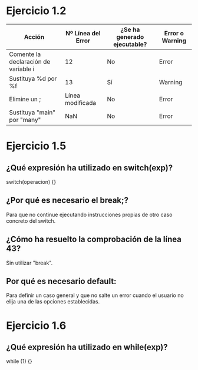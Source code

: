 # Ejercicio 1.2

| Acción                               | Nº Línea del Error | ¿Se ha generado ejecutable? | Error o Warning |
|--------------------------------------|--------------------|-----------------------------|-----------------|
| Comente la declaración de variable i | 12                 | No                          | Error           |
| Sustituya %d por %f                  | 13                 | Sí                          | Warning         |
| Elimine un ;                         | Línea modificada   | No                          | Error           |
| Sustituya "main" por "many"          | NaN                | No                          | Error           |

# Ejercicio 1.5

## ¿Qué expresión ha utilizado en switch(exp)?

switch(operacion) {}

## ¿Por qué es necesario el break;?

Para que no continue ejecutando instrucciones propias de otro caso concreto del switch.

## ¿Cómo ha resuelto la comprobación de la línea 43?

Sin utilizar "break".

## Por qué es necesario default:

Para definir un caso general y que no salte un error cuando el usuario no elija una de las opciones establecidas.

# Ejercicio 1.6

## ¿Qué expresión ha utilizado en while(exp)?

while (1) {}
